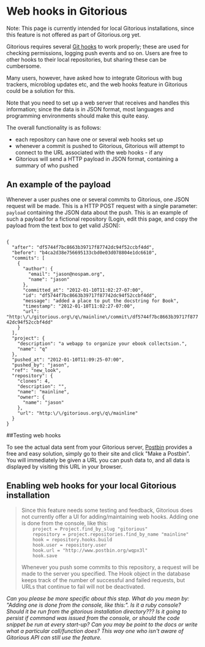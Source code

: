 # Web hooks in Gitorious 

Note: This page is currently intended for local Gitorious installations, since this feature is not offered as part of Gitorious.org yet.

Gitorious requires several [Git hooks](http://www.kernel.org/pub/software/scm/git/docs/githooks.html) to work properly; these are used for checking permissions, logging push events and so on. Users are free to other hooks to their local repositories, but sharing these can be cumbersome. 

Many users, however, have asked how to integrate Gitorious with bug trackers, microblog updates etc, and the web hooks feature in Gitorious could be a solution for this.

Note that you need to set up a web server that receives and handles this information; since the data is in JSON format, most languages and programming environments should make this quite easy.


The overall functionality is as follows:

* each repository can have one or several web hooks set up
* whenever a commit is pushed to Gitorious, Gitorious will attempt to connect to the URL associated with the web hooks - if any 
* Gitorious will send a HTTP payload in JSON format, containing a summary of who pushed

## An example of the payload

Whenever a user pushes one or several commits to Gitorious, one JSON request will be made. This is a HTTP POST request with a single parameter: `payload` containing the JSON data about the push. This is an example of such a payload for a fictional repository (Login, edit this page, and copy the payload from the text box to get valid JSON):

<code>
{
  "after": "df5744f7bc8663b39717f87742dc94f52ccbf4dd", 
  "before": "b4ca2d38e756695133cbd0e03d078804e1dc6610", 
  "commits": [
    {
      "author": {
        "email": "jason@nospam.org", 
        "name": "jason"
      }, 
      "committed_at": "2012-01-10T11:02:27-07:00", 
      "id": "df5744f7bc8663b39717f87742dc94f52ccbf4dd", 
      "message": "added a place to put the docstring for Book", 
      "timestamp": "2012-01-10T11:02:27-07:00", 
      "url": "http:\/\/gitorious.org\/q\/mainline\/commit\/df5744f7bc8663b39717f87742dc94f52ccbf4dd"
    }
  ], 
  "project": {
    "description": "a webapp to organize your ebook collectsion.", 
    "name": "q"
  }, 
  "pushed_at": "2012-01-10T11:09:25-07:00", 
  "pushed_by": "jason", 
  "ref": "new_look", 
  "repository": {
    "clones": 4, 
    "description": "", 
    "name": "mainline", 
    "owner": {
      "name": "jason"
    }, 
    "url": "http:\/\/gitorious.org\/q\/mainline"
  }
}
</code>
 
##Testing web hooks


To see the actual data sent from your Gitorious server, [Postbin](http://postbin.org/) provides a free and easy solution, simply go to their site and click "Make a Postbin". You will immediately be given a URL you can push data to, and all data is displayed by visiting this URL in your browser. 


## Enabling web hooks for your local Gitorious installation

<blockquote>
Since this feature needs some testing and feedback, Gitorious does not currently offer a UI for adding/maintaining web hooks. Adding one is done from the console, like this:

<code>
    project = Project.find_by_slug "gitorious"
    repository = project.repositories.find_by_name "mainline"
    hook = repository.hooks.build
    hook.user = repository.user
    hook.url = "http://www.postbin.org/wqpx3l"
    hook.save
</code>

Whenever you push some commits to this repository, a request will be made to the server you specified. The Hook object in the database keeps track of the number of successful and failed requests, but URLs that continue to fail will not be deactivated.
</blockquote>

_Can you please be more specific about this step. What do you mean by: "Adding one is done from the console, like this:". Is it a ruby console? Should it be run from the gitorious installation directory??? Is it going to persist if command was issued from the console, or should the code snippet be run at every start-up? Can you may be point to the docs or write what a particular call/function does? This way one who isn't aware of Gitorious API can still use the feature._